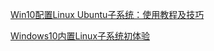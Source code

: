 [Win10配置Linux Ubuntu子系统：使用教程及技巧](http://www.qingpingshan.com/pc/fwq/383974.html)

[Windows10内置Linux子系统初体验](https://www.jianshu.com/p/bc38ed12da1d)